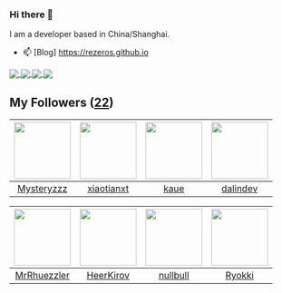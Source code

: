 ### Hi there 👋

  I am a developer based in China/Shanghai.
  
  - 📫 [Blog] https://rezeros.github.io
  
   <a href="https://github.com/rezeros/Jaxer">
<img align="center" src="https://github-readme-stats.vercel.app/api/pin/?username=rezeros&repo=Jaxer&title_color=fff&icon_color=79ff97&text_color=9f9f9f&bg_color=151515" />
  </a>
  <a href="https://github.com/rezeros/git">
<img align="center" src="https://github-readme-stats.vercel.app/api/pin/?username=rezeros&repo=git&title_color=fff&icon_color=79ff97&text_color=9f9f9f&bg_color=151515" />
  </a>
  <a href="https://github.com/rezeros/zerobox">
<img align="center" src="https://github-readme-stats.vercel.app/api/pin/?username=rezeros&repo=zerobox&title_color=fff&icon_color=79ff97&text_color=9f9f9f&bg_color=151515" />
  </a>

  <a href="https://github.com/rezeros/leetcode">
<img align="center" src="https://github-readme-stats.vercel.app/api/pin/?username=rezeros&repo=leetcode&title_color=fff&icon_color=79ff97&text_color=9f9f9f&bg_color=151515" />
  </a>



## My Followers ([22](https://github.com/ReZeroS?tab=followers))

| <img src="https://avatars.githubusercontent.com/u/39089451?v=4" width="100" height="100" /> | <img src="https://avatars.githubusercontent.com/u/17041194?v=4" width="100" height="100" /> | <img src="https://avatars.githubusercontent.com/u/7304741?v=4" width="100" height="100" /> | <img src="https://avatars.githubusercontent.com/u/6508763?v=4" width="100" height="100" /> |
| :-----------------------------------------------------------------------------------------: | :-----------------------------------------------------------------------------------------: | :----------------------------------------------------------------------------------------: | :----------------------------------------------------------------------------------------: |
|                         [Mysteryzzz](https://github.com/Mysteryzzz)                         |                         [xiaotianxt](https://github.com/xiaotianxt)                         |                               [kaue](https://github.com/kaue)                              |                           [dalindev](https://github.com/dalindev)                          |

| <img src="https://avatars.githubusercontent.com/u/71453807?v=4" width="100" height="100" /> | <img src="https://avatars.githubusercontent.com/u/26834294?v=4" width="100" height="100" /> | <img src="https://avatars.githubusercontent.com/u/28078734?v=4" width="100" height="100" /> | <img src="https://avatars.githubusercontent.com/u/64571933?v=4" width="100" height="100" /> |
| :-----------------------------------------------------------------------------------------: | :-----------------------------------------------------------------------------------------: | :-----------------------------------------------------------------------------------------: | :-----------------------------------------------------------------------------------------: |
|                        [MrRhuezzler](https://github.com/MrRhuezzler)                        |                          [HeerKirov](https://github.com/HeerKirov)                          |                           [nullbull](https://github.com/nullbull)                           |                             [Ryokki](https://github.com/Ryokki)                             |